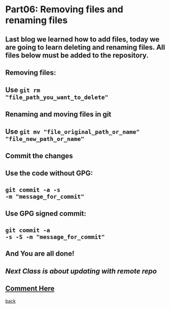# Part06: Removing files and renaming files
## Last blog we learned how to add files, today we are going to learn deleting and renaming files. All files below must be added to the repository.
## **Removing files:**
## Use <code>git rm "file_path_you_want_to_delete"</code>
## **Renaming and moving files in git**
## Use <code>git mv "file_original_path_or_name" "file_new_path_or_name"</code>
## **Commit the changes**
## Use the code without GPG: 
## <code>git commit -a -s -m "message_for_commit"</code>
## Use GPG signed commit:
## <code>git commit -a -s -S -m "message_for_commit"</code>
## And You are all done!
## *Next Class is about updating with remote repo*
## **[Comment Here](https://qqiumax.github.io/comment)**
[back](https://qqiumax.github.io/blog/) 

